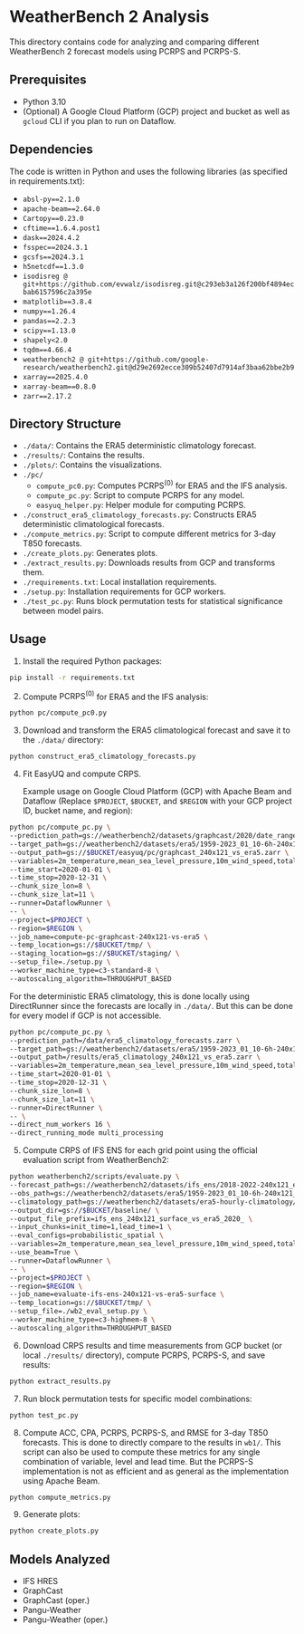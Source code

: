 # WeatherBench 2 Analysis

This directory contains code for analyzing and comparing different WeatherBench 2 forecast models using PCRPS and PCRPS-S.

## Prerequisites

- Python 3.10
- (Optional) A Google Cloud Platform (GCP) project and bucket as well as `gcloud` CLI if you plan to run on Dataflow.

## Dependencies
The code is written in Python and uses the following libraries (as specified in requirements.txt):

- `absl-py==2.1.0`
- `apache-beam==2.64.0`
- `Cartopy==0.23.0`
- `cftime==1.6.4.post1`
- `dask==2024.4.2`
- `fsspec==2024.3.1`
- `gcsfs==2024.3.1`
- `h5netcdf==1.3.0`
- `isodisreg @ git+https://github.com/evwalz/isodisreg.git@c293eb3a126f200bf4894ecbab6157596c2a395e`
- `matplotlib==3.8.4`
- `numpy==1.26.4`
- `pandas==2.2.3`
- `scipy==1.13.0`
- `shapely<2.0`
- `tqdm==4.66.4`
- `weatherbench2 @ git+https://github.com/google-research/weatherbench2.git@d29e2692ecce309b52407d7914af3baa62bbe2b9`
- `xarray==2025.4.0`
- `xarray-beam==0.8.0`
- `zarr==2.17.2`

## Directory Structure
- `./data/`: Contains the ERA5 deterministic climatology forecast.
- `./results/`: Contains the results.
- `./plots/`: Contains the visualizations.
- `./pc/`
  - `compute_pc0.py`: Computes $\text{PCRPS}^{(0)}$ for ERA5 and the IFS analysis.
  - `compute_pc.py`: Script to compute PCRPS for any model.
  - `easyuq_helper.py`: Helper module for computing PCRPS.
- `./construct_era5_climatology_forecasts.py`: Constructs ERA5 deterministic climatological forecasts.
- `./compute_metrics.py`: Script to compute different metrics for 3-day T850 forecasts.
- `./create_plots.py`: Generates plots.
- `./extract_results.py`: Downloads results from GCP and transforms them.
- `./requirements.txt`: Local installation requirements.
- `./setup.py`: Installation requirements for GCP workers.
- `./test_pc.py`: Runs block permutation tests for statistical significance between model pairs.

## Usage
1. Install the required Python packages:
```bash
pip install -r requirements.txt
```

2. Compute $\text{PCRPS}^{(0)}$ for ERA5 and the IFS analysis:
```bash
python pc/compute_pc0.py
```

3. Download and transform the ERA5 climatological forecast and save it to the `./data/` directory:
```bash
python construct_era5_climatology_forecasts.py
```

4. Fit EasyUQ and compute CRPS.
   
   Example usage on Google Cloud Platform (GCP) with Apache Beam and Dataflow (Replace `$PROJECT`, `$BUCKET`, and `$REGION` with your GCP project ID, bucket name, and region):
```bash
python pc/compute_pc.py \
--prediction_path=gs://weatherbench2/datasets/graphcast/2020/date_range_2019-11-16_2021-02-01_12_hours-240x121_equiangular_with_poles_conservative.zarr \
--target_path=gs://weatherbench2/datasets/era5/1959-2023_01_10-6h-240x121_equiangular_with_poles_conservative.zarr \
--output_path=gs://$BUCKET/easyuq/pc/graphcast_240x121_vs_era5.zarr \
--variables=2m_temperature,mean_sea_level_pressure,10m_wind_speed,total_precipitation_24hr \
--time_start=2020-01-01 \
--time_stop=2020-12-31 \
--chunk_size_lon=8 \
--chunk_size_lat=11 \
--runner=DataflowRunner \
-- \
--project=$PROJECT \
--region=$REGION \
--job_name=compute-pc-graphcast-240x121-vs-era5 \
--temp_location=gs://$BUCKET/tmp/ \
--staging_location=gs://$BUCKET/staging/ \
--setup_file=./setup.py \
--worker_machine_type=c3-standard-8 \
--autoscaling_algorithm=THROUGHPUT_BASED
```
For the deterministic ERA5 climatology, this is done locally using DirectRunner since the forecasts are locally in `./data/`. 
But this can be done for every model if GCP is not accessible.
```bash
python pc/compute_pc.py \
--prediction_path=/data/era5_climatology_forecasts.zarr \
--target_path=gs://weatherbench2/datasets/era5/1959-2023_01_10-6h-240x121_equiangular_with_poles_conservative.zarr \
--output_path=/results/era5_climatology_240x121_vs_era5.zarr \
--variables=2m_temperature,mean_sea_level_pressure,10m_wind_speed,total_precipitation_24hr \
--time_start=2020-01-01 \
--time_stop=2020-12-31 \
--chunk_size_lon=8 \
--chunk_size_lat=11 \
--runner=DirectRunner \
-- \
--direct_num_workers 16 \
--direct_running_mode multi_processing
```

5. Compute CRPS of IFS ENS for each grid point using the official evaluation script from WeatherBench2:
```bash
python weatherbench2/scripts/evaluate.py \
--forecast_path=gs://weatherbench2/datasets/ifs_ens/2018-2022-240x121_equiangular_with_poles_conservative.zarr \
--obs_path=gs://weatherbench2/datasets/era5/1959-2023_01_10-6h-240x121_equiangular_with_poles_conservative.zarr \
--climatology_path=gs://weatherbench2/datasets/era5-hourly-climatology/1990-2019_6h_240x121_equiangular_with_poles_conservative.zarr \
--output_dir=gs://$BUCKET/baseline/ \
--output_file_prefix=ifs_ens_240x121_surface_vs_era5_2020_ \
--input_chunks=init_time=1,lead_time=1 \
--eval_configs=probabilistic_spatial \
--variables=2m_temperature,mean_sea_level_pressure,10m_wind_speed,total_precipitation_24hr \
--use_beam=True \
--runner=DataflowRunner \
-- \
--project=$PROJECT \
--region=$REGION \
--job_name=evaluate-ifs-ens-240x121-vs-era5-surface \
--temp_location=gs://$BUCKET/tmp/ \
--setup_file=./wb2_eval_setup.py \
--worker_machine_type=c3-highmem-8 \
--autoscaling_algorithm=THROUGHPUT_BASED
```

6. Download CRPS results and time measurements from GCP bucket (or local `./results/` directory), compute PCRPS, PCRPS-S, and save results:
```bash
python extract_results.py
```

7. Run block permutation tests for specific model combinations:
```bash
python test_pc.py
```

8. Compute ACC, CPA, PCRPS, PCRPS-S, and RMSE for 3-day T850 forecasts. This is done to directly compare to the results in `wb1/`. This script can also be used to compute these metrics for any single combination of variable, level and lead time. But the PCRPS-S implementation is not as efficient and as general as the implementation using Apache Beam.
```bash
python compute_metrics.py
```

9. Generate plots:
```bash
python create_plots.py
```

## Models Analyzed
 
- IFS HRES
- GraphCast
- GraphCast (oper.)
- Pangu-Weather
- Pangu-Weather (oper.)


